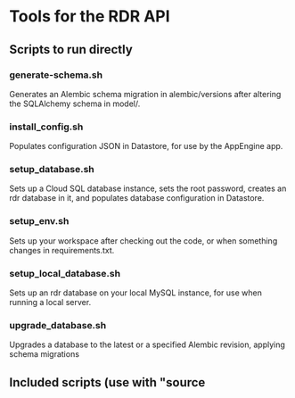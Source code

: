 # Tools for the RDR API

## Scripts to run directly

### generate-schema.sh

Generates an Alembic schema migration in alembic/versions after altering the SQLAlchemy
schema in model/.

### install_config.sh

Populates configuration JSON in Datastore, for use by the AppEngine app.

### setup_database.sh

Sets up a Cloud SQL database instance, sets the root password, creates an rdr database in
it, and populates database configuration in Datastore.

### setup_env.sh

Sets up your workspace after checking out the code, or when something changes in 
requirements.txt.

### setup_local_database.sh

Sets up an rdr database on your local MySQL instance, for use when running a local 
server.

### upgrade_database.sh

Upgrades a database to the latest or a specified Alembic revision, applying schema migrations

## Included scripts (use with "source <SCRIPT>")

### set_path.sh

Sets PYTHONPATH to include everything in libs and the AppEngine SDK. For use when running python
scripts that rely on these libraries.

### utils.sh

Creates credentials in a temp file, exports run_cloud_sql_proxy function used to run Cloud SQL.



